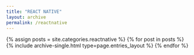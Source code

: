 ```yaml
---
title: "REACT NATIVE"
layout: archive
permalink: /reactnative
---
```


{% assign posts = site.categories.reactnative %}
{% for post in posts %} {% include archive-single.html type=page.entries_layout %} {% endfor %}
